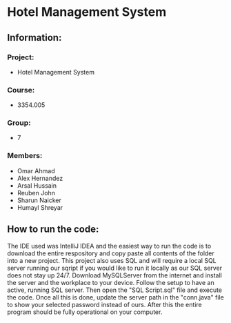 # Hotel Management System
## Information:
### Project:
- Hotel Management System
### Course:
- 3354.005
### Group:
- 7
### Members:
- Omar Ahmad
- Alex Hernandez
- Arsal Hussain
- Reuben John
- Sharun Naicker
- Humayl Shreyar

## How to run the code:
The IDE used was IntelliJ IDEA and the easiest way to run the code is to download the entire respository and copy paste all contents of the folder into a new project.
This project also uses SQL and will require a local SQL server running our sqript if you would like to run it locally as our SQL server does not stay up 24/7.
Download MySQLServer from the internet and install the server and the workplace to your device. Follow the setup to have an active, running SQL server. Then open the "SQL Script.sql" file and execute the code.
Once all this is done, update the server path in the "conn.java" file to show your selected password instead of ours.
After this the entire program should be fully operational on your computer.
